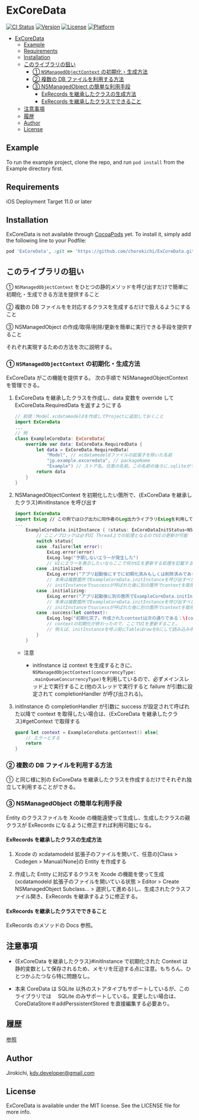 # ExCoreData

[![CI Status](https://img.shields.io/travis/Jirokichi/ExCoreData.svg?style=flat)](https://travis-ci.org/Jirokichi/ExCoreData)
[![Version](https://img.shields.io/cocoapods/v/ExCoreData.svg?style=flat)](https://cocoapods.org/pods/ExCoreData)
[![License](https://img.shields.io/cocoapods/l/ExCoreData.svg?style=flat)](https://cocoapods.org/pods/ExCoreData)
[![Platform](https://img.shields.io/cocoapods/p/ExCoreData.svg?style=flat)](https://cocoapods.org/pods/ExCoreData)

<!-- @import "[TOC]" {cmd="toc" depthFrom=1 depthTo=6 orderedList=false} -->

<!-- code_chunk_output -->

- [ExCoreData](#excoredata)
  - [Example](#example)
  - [Requirements](#requirements)
  - [Installation](#installation)
  - [このライブラリの狙い](#このライブラリの狙い)
    - [① `NSManagedObjectContext` の初期化・生成方法](#1-nsmanagedobjectcontext-の初期化生成方法)
    - [② 複数の DB ファイルを利用する方法](#2-複数の-db-ファイルを利用する方法)
    - [③ NSManagedObject の簡単な利用手段](#3-nsmanagedobject-の簡単な利用手段)
      - [ExRecords を継承したクラスの生成方法](#exrecords-を継承したクラスの生成方法)
      - [ExRecords を継承したクラスでできること](#exrecords-を継承したクラスでできること)
  - [注意事項](#注意事項)
  - [履歴](#履歴)
  - [Author](#author)
  - [License](#license)

<!-- /code_chunk_output -->

## Example

To run the example project, clone the repo, and run `pod install` from the Example directory first.

## Requirements

iOS Deployment Target 11.0 or later

## Installation

ExCoreData is not available through [CocoaPods](https://cocoapods.org) yet. To install
it, simply add the following line to your Podfile:

```ruby
pod 'ExCoreData', :git => 'https://github.com/chorokichi/ExCoreData.git'
```

## このライブラリの狙い

① `NSManagedObjectContext` をひとつの静的メソッドを呼び出すだけで簡単に初期化・生成できる方法を提供すること

② 複数の DB ファイルをを対応するクラスを生成するだけで扱えるようにすること

③ NSManagedObject の作成/取得/削除/更新を簡単に実行できる手段を提供すること

それぞれ実現するための方法を次に説明する。

### ① `NSManagedObjectContext` の初期化・生成方法

ExCoreData がこの機能を提供する。
次の手順で NSManagedObjectContext を管理できる。

1. ExCoreData を継承したクラスを作成し、data 変数を override して ExCoreData.RequiredData を返すようにする

   ```swift
   // 前提：Model.xcdatamodeldを作成してProjectに追加しておくこと
   import ExCoreData
   ...
   // 例
   class ExampleCoreData: ExCoreData{
       override var data: ExCoreData.RequiredData {
           let data = ExCoreData.RequiredData(
               "Model", // xcdatamodeldファイルの拡張子を除いた名前
               "jp.example.excoredata", // packageName
               "Example") // ストア名。任意の名前。この名前の後ろに.sqliteがついたファイルが作成されることになる。
           return data
       }
   }
   ```

2. NSManagedObjectContext を初期化したい箇所で、{ExCoreData を継承したクラス}#initInstance を呼び出す

   ```swift
   import ExCoreData
   import ExLog // この例ではログ出力に同作者のLog出力ライブラリExLogを利用している
   ...
       ExampleCoreData.initInstance { (status: ExCoreDataInitStatus<NSManagedObjectContext, Error>) in
           // ここノブロックは必ずUI Thread上での処理となるのでUIの更新が可能
           switch status{
           case .failure(let error):
               ExLog.error(error)
               ExLog.log("予期しないエラーが発生した")
               // UIにエラーを表示したいならここで何かUIを更新する処理を記載する
           case .initialized:
               ExLog.error("アプリ起動後にすでに初期化済みもしくは削除済みである")
               // 本来は複数箇所でExampleCoreData.initInstanceを呼び出すべきではないのでここが実行されることはないようにすること。
               // initInstanceでsuccessが呼ばれた後に別の箇所でcontextを取得したい場合は、ExampleCoreData.getContextで取得すること
           case .initializing:
               ExLog.error("アプリ起動後に別の箇所でExampleCoreData.initInstanceを呼び出してまだ初期化中である")
               // 本来は複数箇所でExampleCoreData.initInstanceを呼び出すべきではないのでここが実行されることはないようにすること。
               // initInstanceでsuccessが呼ばれた後に別の箇所でcontextを取得したい場合は、ExampleCoreData.getContextで取得すること
           case .success(let context):
               ExLog.log("初期化完了。作成されたcontextは次の通りである：\(context)")
               // contextの初期化が終わったので、ここでUIを更新すること。
               // 例えば、initInstanceを呼ぶ前にTableはrowを0にして読み込み中を表示するようにして、ここにきたらcontextのデータをfetchしてテーブルに設定するなど
           }
       }

   ```

   - 注意

     - initInstance は context を生成するときに、`NSManagedObjectContext(concurrencyType: .mainQueueConcurrencyType)`を利用しているので、必ずメインスレッド上で実行すること(他のスレッドで実行すると failure が引数に設定されて completionHandler が呼び出される)。

3. initInstance の completionHandler が引数に success が設定されて呼ばれた以降で context を取得したい場合は、{ExCoreData を継承したクラス}#getContext で取得する

   ```swift
   guard let context = ExampleCoreData.getContext() else{
       // エラーとする
       return
   }
   ```

### ② 複数の DB ファイルを利用する方法

① と同じ様に別の ExCoreData を継承したクラスを作成するだけでそれぞれ独立して利用することができる。

### ③ NSManagedObject の簡単な利用手段

Entity のクラスファイルを Xcode の機能遠使って生成し、生成したクラスの親クラスが ExRecords になるように修正すれば利用可能になる。

#### ExRecords を継承したクラスの生成方法

1. Xcode の xcdatamodeld 拡張子のファイルを開いて、任意の[Class > Codegen > Manual/None]の Entity を作成する

2. 作成した Entity に対応するクラスを Xcode の機能を使って生成(xcdatamodeld 拡張子のファイルを開いている状態 > Editor > Create NSManagedObject Subclass... > 選択して進める)し、生成されたクラスファイル開き、ExRecords を継承するように修正する。

#### ExRecords を継承したクラスでできること

ExRecords のメソッドの Docs 参照。

## 注意事項

- {ExCoreData を継承したクラス}#initInstance で初期化された Context は静的変数として保存されるため、メモリを圧迫する点に注意。もちろん、ひとつかふたつなら特に問題なし。

- 本来 CoreData は SQLite 以外のストアタイプもサポートしているが、このライブラリでは　 SQLite のみサポートしている。変更したい場合は、CoreDataStore＃addPerssistentStored を直接編集する必要あり。

## 履歴

[参照](./Versions.md)

## Author

Jirokichi, kdy.developer@gmail.com

## License

ExCoreData is available under the MIT license. See the LICENSE file for more info.
